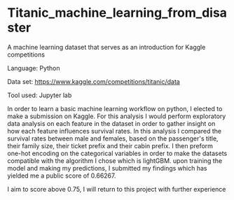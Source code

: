 # Titanic_machine_learning_from_disaster
 A machine learning dataset that serves as an introduction for Kaggle competitions

 Language: Python

 Data set: https://www.kaggle.com/competitions/titanic/data

 Tool used: Jupyter lab

 In order to learn a basic machine learning workflow on python, I elected to make a submission on Kaggle. For this analysis I would perform exploratory data analysis on each feature in the dataset in order to gather insight on how each feature influences survival rates. In this analysis I compared the survival rates between male and females, based on the passenger's title, their family size, their ticket prefix and their cabin prefix. I then preform one-hot encoding on the categorical variables in order to make the datasets compatible with the algorithm I chose which is lightGBM. upon training the model and making my predictions, I submitted my findings which has yielded me a public score of 0.66267. 


I aim to score above 0.75, I will return to this project with further experience
